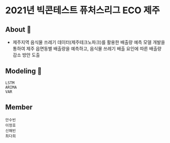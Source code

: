 # 2021년 빅콘테스트 퓨처스리그 ECO 제주

## About 🍤

- 제주지역 음식물 쓰레기 데이터(제주테크노파크)를 활용한 배출량 예측 모델 개발을 통하여 제주 읍면동별 배출량을 예측하고, 음식물 쓰레기 배출 요인에 따른 배출량 감소 방안 도출


## Modeling 🍕
```
LSTM
ARIMA
VAR
```
## Member
```
안수빈
이정호
신해빈
최다희
```
